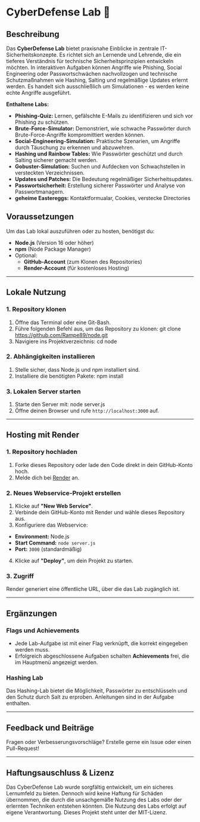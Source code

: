 # CyberDefense Lab 🧪

## Beschreibung
Das **CyberDefense Lab** bietet praxisnahe Einblicke in zentrale IT-Sicherheitskonzepte. Es richtet sich an Lernende und Lehrende, die ein tieferes Verständnis für technische Sicherheitsprinzipien entwickeln möchten. In interaktiven Aufgaben können Angriffe wie Phishing, Social Engineering oder Passwortschwächen nachvollzogen und technische Schutzmaßnahmen wie Hashing, Salting und regelmäßige Updates erlernt werden. Es handelt sich ausschließlich um Simulationen - es werden keine echte Angriffe ausgeführt.

**Enthaltene Labs:**
- **Phishing-Quiz:** Lernen, gefälschte E-Mails zu identifizieren und sich vor Phishing zu schützen.
- **Brute-Force-Simulator:** Demonstriert, wie schwache Passwörter durch Brute-Force-Angriffe kompromittiert werden können.
- **Social-Engineering-Simulation:** Praktische Szenarien, um Angriffe durch Täuschung zu erkennen und abzuwehren.
- **Hashing und Rainbow Tables:** Wie Passwörter geschützt und durch Salting sicherer gemacht werden.
- **Gobuster-Simulation:** Suchen und Aufdecken von Schwachstellen in versteckten Verzeichnissen.
- **Updates und Patches:** Die Bedeutung regelmäßiger Sicherheitsupdates.
- **Passwortsicherheit:** Erstellung sicherer Passwörter und Analyse von Passwortmanagern.
- **geheime Eastereggs:** Kontaktformualar, Cookies, verstecke Directories

## Voraussetzungen
Um das Lab lokal auszuführen oder zu hosten, benötigst du:
- **Node.js** (Version 16 oder höher)
- **npm** (Node Package Manager)
- Optional:
  - **GitHub-Account** (zum Klonen des Repositories)
  - **Render-Account** (für kostenloses Hosting)

---

## Lokale Nutzung

### 1. Repository klonen
1. Öffne das Terminal oder eine Git-Bash.
2. Führe folgenden Befehl aus, um das Repository zu klonen:
git clone https://github.com/Rampe89/node.git
3. Navigiere ins Projektverzeichnis:
cd node

### 2. Abhängigkeiten installieren
1. Stelle sicher, dass Node.js und npm installiert sind.
2. Installiere die benötigten Pakete:
npm install
### 3. Lokalen Server starten
1. Starte den Server mit:
node server.js
2. Öffne deinen Browser und rufe `http://localhost:3000` auf.

---

## Hosting mit Render

### 1. Repository hochladen
1. Forke dieses Repository oder lade den Code direkt in dein GitHub-Konto hoch.
2. Melde dich bei [Render](https://render.com/) an.

### 2. Neues Webservice-Projekt erstellen
1. Klicke auf **"New Web Service"**.
2. Verbinde dein GitHub-Konto mit Render und wähle dieses Repository aus.
3. Konfiguriere das Webservice:
- **Environment:** Node.js
- **Start Command:** `node server.js`
- **Port:** `3000` (standardmäßig)

4. Klicke auf **"Deploy"**, um dein Projekt zu starten.

### 3. Zugriff
Render generiert eine öffentliche URL, über die das Lab zugänglich ist.

---

## Ergänzungen
### Flags und Achievements
- Jede Lab-Aufgabe ist mit einer Flag verknüpft, die korrekt eingegeben werden muss.
- Erfolgreich abgeschlossene Aufgaben schalten **Achievements** frei, die im Hauptmenü angezeigt werden.

### Hashing Lab
Das Hashing-Lab bietet die Möglichkeit, Passwörter zu entschlüsseln und den Schutz durch Salt zu erproben. Anleitungen sind in der Aufgabe enthalten.

---

## Feedback und Beiträge
Fragen oder Verbesserungsvorschläge? Erstelle gerne ein Issue oder einen Pull-Request!

---

## Haftungsauschluss & Lizenz
Das CyberDefense Lab wurde sorgfältig entwickelt, um ein sicheres Lernumfeld zu bieten. Dennoch wird keine Haftung für Schäden übernommen, die durch die unsachgemäße Nutzung des Labs oder der erlernten Techniken entstehen könnten. Die Nutzung des Labs erfolgt auf eigene Verantwortung.
Dieses Projekt steht unter der MIT-Lizenz.




